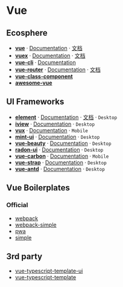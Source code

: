 # Vue

## Ecosphere

- [**vue**](https://github.com/vuejs/vue) · [Documentation](https://vuejs.org/) · [文档](https://cn.vuejs.org/)
- [**vuex**](https://github.com/vuejs/vuex) · [Documentation](https://vuex.vuejs.org/en/) · [文档](https://vuex.vuejs.org/zh-cn/)
- [**vue-cli**](https://github.com/vuejs/vue-cli) · [Documentation](https://github.com/vuejs/vue-cli/blob/dev/docs/README.mds)
- [**vue-router**](https://github.com/vuejs/vue-router) · [Documentation](https://router.vuejs.org/en/) · [文档](https://router.vuejs.org/zh-cn/)
- [**vue-class-component**](https://github.com/vuejs/vue-class-component)
- [**awesome-vue**](https://github.com/vuejs/awesome-vue)

## UI Frameworks

- [**element**](https://github.com/ElemeFE/element) · [Documentation](http://element.eleme.io/#/en-US) · [文档](http://element.eleme.io/#/zh-CN) · `Desktop`
- [**iview**](https://github.com/iview/iview) · [Documentation](https://www.iviewui.com/)  · `Desktop`
- [**vux**](https://github.com/airyland/vux) · [Documentation](https://vux.li/#/)  · `Mobile`
- [**mint-ui**](https://github.com/ElemeFE/mint-ui) · [Documentation](http://mint-ui.github.io/docs/#!/) · `Desktop`
- [**vue-beauty**](https://github.com/FE-Driver/vue-beauty) · [Documentation](https://fe-driver.github.io/vue-beauty/) · `Desktop`
- [**radon-ui**](https://github.com/luojilab/radon-ui) · [Documentation](https://luojilab.github.io/radon-ui/0.5.0/) · `Desktop`
- [**vue-carbon**](https://github.com/myronliu347/vue-carbon) · [Documentation](https://myronliu347.github.io/vue-carbon/) · `Mobile`
- [**vue-strap**](https://github.com/yuche/vue-strap) · [Documentation](http://yuche.github.io/vue-strap/) · `Desktop`
- [**vue-antd**](https://github.com/okoala/vue-antd) · [Documentation](http://okoala.github.io/vue-antd/#!/components) · `Desktop`

## Vue Boilerplates

### Official

- [webpack](https://github.com/vuejs-templates/webpack)
- [webpack-simple](https://github.com/vuejs-templates/webpack-simple)
- [pwa](https://github.com/vuejs-templates/pwa)
- [simple](https://github.com/vuejs-templates/simple)

## 3rd party

- [vue-typescript-template-ui](https://github.com/ulivz/vue-typescript-template-ui)
- [vue-typescript-template](https://github.com/ulivz/vue-typescript-template)
